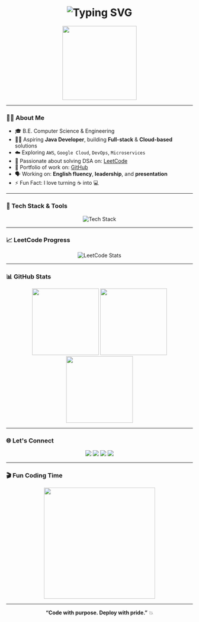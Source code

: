 <!-- Typing animation headline -->
<h1 align="center">
  <img src="https://readme-typing-svg.demolab.com?font=Fira+Code&size=26&pause=1000&color=00F700&width=450&center=true&lines=Hi+%F0%9F%91%8B%2C+I'm+Manikandan+M.;Aspiring+Java+Developer;Cloud+%7C+DevOps+Enthusiast;Full-Stack+Developer+%F0%9F%9A%80;Let's+Build+Together+%F0%9F%92%BB" alt="Typing SVG" />
</h1>

<p align="center">
  <img src="https://media.giphy.com/media/26tn33aiTi1jkl6H6/giphy.gif" width="200" />
</p>

---

### 👨‍💻 About Me

- 🎓 B.E. Computer Science & Engineering 
- 👨‍💻 Aspiring **Java Developer**, building **Full-stack** & **Cloud-based** solutions  
- ☁️ Exploring `AWS`, `Google Cloud`, `DevOps`, `Microservices`
- 🧠 Passionate about solving DSA on: [LeetCode](https://leetcode.com/u/mmani786ms/)
- 📂 Portfolio of work on: [GitHub](https://github.com/Manikandan2005ms)
- 🗣 Working on: **English fluency**, **leadership**, and **presentation**
- ⚡ Fun Fact: I love turning ☕ into 💻

---


### 🚀 Tech Stack & Tools

<p align="center">
  <img src="https://skillicons.dev/icons?i=java,python,c,html,css,js,django,react,aws,gcp,git,github,linux,vscode" alt="Tech Stack" />
</p>


---

### 📈 LeetCode Progress

<p align="center">
  <img src="https://leetcard.jacoblin.cool/mmani786ms?theme=unicorn&font=baloo&ext=contest" alt="LeetCode Stats" />
</p>

---

### 📊 GitHub Stats

<div align="center">
  <img src="https://github-readme-stats.vercel.app/api?username=Manikandan2005ms&show_icons=true&theme=radical&hide_border=false&count_private=true" height="180" />
  <img src="https://github-readme-streak-stats.herokuapp.com/?user=Manikandan2005ms&theme=radical&hide_border=false" height="180" />
  <img src="https://github-readme-stats.vercel.app/api/top-langs/?username=Manikandan2005ms&layout=compact&theme=radical&langs_count=8&hide_border=false" height="180" />
</div>

---



### 🌐 Let's Connect

<p align="center">
  <a href="mailto:mmani786ms@gmail.com"><img src="https://img.shields.io/badge/Gmail-EA4335?style=for-the-badge&logo=gmail&logoColor=white" /></a>
  <a href="https://leetcode.com/u/mmani786ms/"><img src="https://img.shields.io/badge/LeetCode-FFA116?style=for-the-badge&logo=leetcode&logoColor=white" /></a>
  <a href="https://github.com/Manikandan2005ms"><img src="https://img.shields.io/badge/GitHub-000?style=for-the-badge&logo=github&logoColor=white" /></a>
  <a href="https://www.linkedin.com/in/mani2005m/"><img src="https://img.shields.io/badge/LinkedIn-0077B5?style=for-the-badge&logo=linkedin&logoColor=white" /></a>
</p>

---

### 🎬 Fun Coding Time

<p align="center">
  <img src="https://media3.giphy.com/media/v1.Y2lkPTc5MGI3NjExaDd0MG52dnc4ZGJ1OWJtcWx4N3h6MTV6N2ZpNWVkbjVwbHA2bTYwdSZlcD12MV9pbnRlcm5hbF9naWZfYnlfaWQmY3Q9Zw/OumCa12QC9CIvBe2c1/giphy.gif" width="300" />
</p>

---

<p align="center">
  <b>“Code with purpose. Deploy with pride.”</b> 💥
</p>
